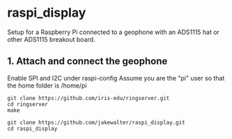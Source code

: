 # raspi_display

Setup for a Raspberry Pi connected to a geophone with an ADS1115 hat or other ADS1115 breakout board.

## 1. Attach and connect the geophone

Enable SPI and I2C under raspi-config
Assume you are the "pi" user so that the home folder is /home/pi

```
git clone https://github.com/iris-edu/ringserver.git
cd ringserver
make
```

```
git clone https://github.com/jakewalter/raspi_display.git
cd raspi_display
```
